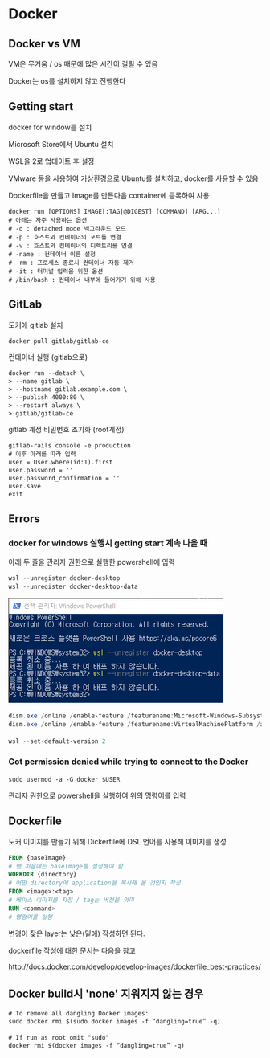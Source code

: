 # Docker



## Docker vs VM

VM은 무거움 / os 때문에 많은 시간이 걸릴 수 있음

Docker는 os를 설치하지 않고 진행한다



## Getting start

docker for window를 설치

Microsoft Store에서 Ubuntu 설치

WSL을 2로 업데이트 후 설정

VMware 등을 사용하여 가상환경으로 Ubuntu를 설치하고, docker를 사용할 수 있음



Dockerfile을 만들고 Image를 만든다음 container에 등록하여 사용

```
docker run [OPTIONS] IMAGE[:TAG|@DIGEST] [COMMAND] [ARG...]
# 아래는 자주 사용하는 옵션
# -d : detached mode 백그라운드 모드
# -p : 호스트와 컨테이너의 포트를 연결
# -v : 호스트와 컨테이너의 디렉토리를 연결
# -name : 컨테이너 이름 설정
# -rm : 프로세스 종료시 컨테이너 자동 제거
# -it : 터미널 입력을 위한 옵션
# /bin/bash : 컨테이너 내부에 들어가기 위해 사용
```



## GitLab

도커에 gitlab 설치

```
docker pull gitlab/gitlab-ce
```

컨테이너 실행 (gitlab으로)

```
docker run --detach \
> --name gitlab \
> --hostname gitlab.example.com \
> --publish 4000:80 \
> --restart always \
> gitlab/gitlab-ce
```

gitlab 계정 비밀번호 초기화 (root계정)

```
gitlab-rails console -e production
# 이후 아래를 따라 입력
user = User.where(id:1).first
user.password = ''
user.password_confirmation = ''
user.save
exit
```



### 







## Errors

### docker for windows 실행시 getting start 계속 나올 때

아래 두 줄을 관리자 권한으로 실행한 powershell에 입력

```powershell
wsl --unregister docker-desktop
wsl --unregister docker-desktop-data
```

![image-20230126214018462](./assets/image-20230126214018462.png)

```powershell
dism.exe /online /enable-feature /featurename:Microsoft-Windows-Subsystem-Linux /all /norestart
dism.exe /online /enable-feature /featurename:VirtualMachinePlatform /all /norestart

wsl --set-default-version 2
```

### Got permission denied while trying to connect to the Docker

```
sudo usermod -a -G docker $USER
```

관리자 권한으로 powershell을 실행하여 위의 명령어를 입력



## Dockerfile

도커 이미지를 만들기 위해 Dickerfile에 DSL 언어를 사용해 이미지를 생성



```dockerfile
FROM {baseImage}
# 맨 처음에는 baseImage를 설정해야 함
WORKDIR {directory}
# 어떤 directory에 application을 복사해 올 것인지 작성
FROM <image>:<tag>
# 베이스 이미지를 지정 / tag는 버전을 의미
RUN <command>
# 명령어를 실행
```

변경이 잦은 layer는 낮은(밑에) 작성하면 된다.

dockerfile 작성에 대한 문서는 다음을 참고

http://docs.docker.com/develop/develop-images/dockerfile_best-practices/

## Docker build시 'none' 지워지지 않는 경우

```shell
# To remove all dangling Docker images:
sudo docker rmi $(sudo docker images -f “dangling=true” -q)

# If run as root omit "sudo"
docker rmi $(docker images -f “dangling=true” -q)
```



